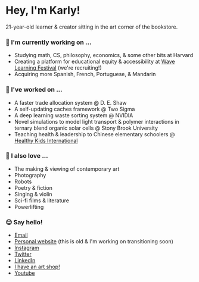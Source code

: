 # Hey, I'm Karly!
21-year-old learner & creator sitting in the art corner of the bookstore.

### 🌱 I'm currently working on ...
- Studying math, CS, philosophy, economics, & some other bits at Harvard
- Creating a platform for educational equity & accessibility at [Wave Learning Festival](https://www.wavelf.org) (we're recruiting!)
- Acquiring more Spanish, French, Portuguese, & Mandarin

### 🌲 I've worked on ...
- A faster trade allocation system @ D. E. Shaw
- A self-updating caches framework @ Two Sigma
- A deep learning waste sorting system @ NVIDIA
- Novel simulations to model light transport & polymer interactions in ternary blend organic solar cells @ Stony Brook University
- Teaching health & leadership to Chinese elementary schoolers @ [Healthy Kids International](https://www.healthykidsinternational.org)

### 🎨 I also love ...
- The making & viewing of contemporary art
- Photography
- Robots 
- Poetry & fiction
- Singing & violin
- Sci-fi films & literature
- Powerlifting

### 😊 Say hello!
- [Email](mailto:karlyhou@college.harvard.edu)
- [Personal website](https://www.karlyhou.com) (this is old & I'm working on transitioning soon)
- [Instagram](https://www.instagram.com/kbarley66)
- [Twitter](https://www.twitter.com/kbarley66)
- [LinkedIn](https://www.linkedin.com/in/karly-hou)
- [I have an art shop!](https://www.karly.threadless.com)
- [Youtube](https://www.youtube.com/channel/UCNw1ZJGAUvn4Ll4WEsEB41A?view_as=subscriber)
